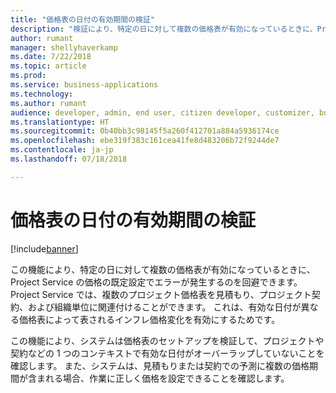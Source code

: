 ```yaml
---
title: "価格表の日付の有効期間の検証"
description: "検証により、特定の日に対して複数の価格表が有効になっているときに、Project Service の価格の既定設定でエラーが発生するのを回避できます。"
author: rumant
manager: shellyhaverkamp
ms.date: 7/22/2018
ms.topic: article
ms.prod: 
ms.service: business-applications
ms.technology: 
ms.author: rumant
audience: developer, admin, end user, citizen developer, customizer, business analyst, IT pro
ms.translationtype: HT
ms.sourcegitcommit: 0b40bb3c98145f5a260f412701a884a5936174ce
ms.openlocfilehash: ebe319f383c161cea41fe8d483206b72f9244de7
ms.contentlocale: ja-jp
ms.lasthandoff: 07/18/2018

---
```

#   <a name="date-effectivity-validation-on-price-lists"></a>価格表の日付の有効期間の検証


[!include[banner](../../../../includes/banner.md)]


この機能により、特定の日に対して複数の価格表が有効になっているときに、Project Service の価格の既定設定でエラーが発生するのを回避できます。 Project Service では、複数のプロジェクト価格表を見積もり、プロジェクト契約、および組織単位に関連付けることができます。 これは、有効な日付が異なる価格表によって表されるインフレ価格変化を有効にするためです。 

この機能により、システムは価格表のセットアップを検証して、プロジェクトや契約などの 1 つのコンテキストで有効な日付がオーバーラップしていないことを確認します。 また、システムは、見積もりまたは契約での予測に複数の価格期間が含まれる場合、作業に正しく価格を設定できることを確認します。 

